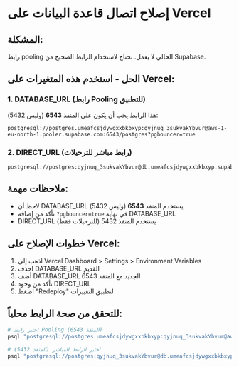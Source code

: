 # إصلاح اتصال قاعدة البيانات على Vercel

## المشكلة:
رابط pooling الحالي لا يعمل. نحتاج لاستخدام الرابط الصحيح من Supabase.

## الحل - استخدم هذه المتغيرات على Vercel:

### 1. DATABASE_URL (رابط Pooling للتطبيق)
هذا الرابط يجب أن يكون على المنفذ **6543** (وليس 5432):
```
postgresql://postgres.umeafcsjdywgxxbkbxyp:qyjnuq_3sukvakYbvur@aws-1-eu-north-1.pooler.supabase.com:6543/postgres?pgbouncer=true
```

### 2. DIRECT_URL (رابط مباشر للترحيلات)
```
postgresql://postgres:qyjnuq_3sukvakYbvur@db.umeafcsjdywgxxbkbxyp.supabase.co:5432/postgres
```

## ملاحظات مهمة:
- لاحظ أن DATABASE_URL يستخدم المنفذ **6543** (وليس 5432)
- تأكد من إضافة `?pgbouncer=true` في نهاية DATABASE_URL
- DIRECT_URL يستخدم المنفذ 5432 (للترحيلات فقط)

## خطوات الإصلاح على Vercel:
1. اذهب إلى Vercel Dashboard > Settings > Environment Variables
2. احذف DATABASE_URL القديم
3. أضف DATABASE_URL الجديد مع المنفذ 6543
4. تأكد من وجود DIRECT_URL
5. اضغط "Redeploy" لتطبيق التغييرات

## للتحقق من صحة الرابط محلياً:
```bash
# اختبر رابط Pooling (المنفذ 6543)
psql "postgresql://postgres.umeafcsjdywgxxbkbxyp:qyjnuq_3sukvakYbvur@aws-1-eu-north-1.pooler.supabase.com:6543/postgres"

# اختبر الرابط المباشر (المنفذ 5432)
psql "postgresql://postgres:qyjnuq_3sukvakYbvur@db.umeafcsjdywgxxbkbxyp.supabase.co:5432/postgres"
```
